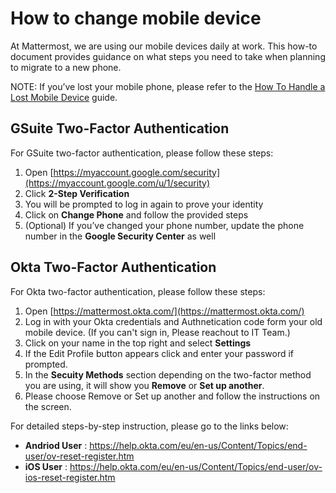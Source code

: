 # How to change mobile device

At Mattermost, we are using our mobile devices daily at work. This how-to document provides guidance on what steps you need to take when planning to migrate to a new phone. 

NOTE: If you’ve lost your mobile phone, please refer to the [How To Handle a Lost Mobile Device](https://handbook.mattermost.com/company/how-to-guides-for-staff/how-to-change-mobile-device/how-to-handle-a-lost-mobile-device) guide.

## **GSuite Two-Factor Authentication**

For GSuite two-factor authentication, please follow these steps:

1. Open [https://myaccount.google.com/security](https://myaccount.google.com/u/1/security)
2. Click **2-Step Verification**
3. You will be prompted to log in again to prove your identity
4. Click on **Change Phone** and follow the provided steps
5. \(Optional\) If you’ve changed your phone number, update the phone number in the **Google Security Center** as well

##  **Okta Two-Factor Authentication**

For Okta two-factor authentication, please follow these steps: 

1. Open [https://mattermost.okta.com/](https://mattermost.okta.com/)
2. Log in with your Okta credentials and Authnetication code form your old mobile device. (If you can't sign in, Please reachout to IT Team.)
3. Click on your name in the top right and select **Settings**
4. If the Edit Profile button appears click and enter your password if prompted.
5. In the **Secuity Methods** section depending on the two-factor method you are using, it will show you **Remove** or **Set up another**.
6. Please choose Remove or Set up another and follow the instructions on the screen.


For detailed steps-by-step instruction, please go to the links below:
* **Andriod User** : https://help.okta.com/eu/en-us/Content/Topics/end-user/ov-reset-register.htm
* **iOS User** : https://help.okta.com/eu/en-us/Content/Topics/end-user/ov-ios-reset-register.htm

